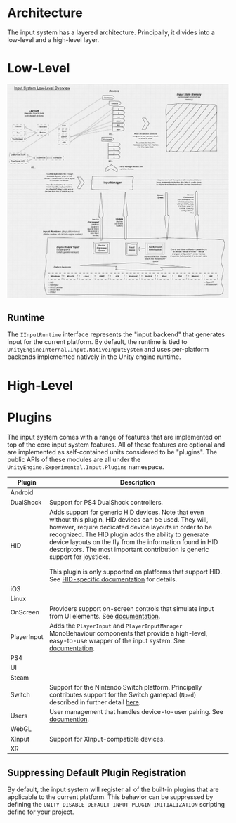 # Architecture

The input system has a layered architecture. Principally, it divides into a low-level and a high-level layer.

# Low-Level

![Low-Level Architecture](Images/InputArchitectureLowLevel.png)

## Runtime

The `IInputRuntime` interface represents the "input backend" that generates input for the current platform. By default, the runtime is tied to `UnityEngineInternal.Input.NativeInputSystem` and uses per-platform backends implemented natively in the Unity engine runtime.

# High-Level

# Plugins

The input system comes with a range of features that are implemented on top of the core input system features. All of these features are optional and are implemented as self-contained units considered to be "plugins". The public APIs of these modules are all under the `UnityEngine.Experimental.Input.Plugins` namespace.

|Plugin|Description|
|------|-----------|
|Android||
|DualShock|Support for PS4 DualShock controllers.|
|HID|Adds support for generic HID devices. Note that even without this plugin, HID devices can be used. They will, however, require dedicated device layouts in order to be recognized. The HID plugin adds the ability to generate device layouts on the fly from the information found in HID descriptors. The most important contribution is generic support for joysticks.<br><br>This plugin is only supported on platforms that support HID. See [HID-specific documentation](HID.md) for details.|
|iOS||
|Linux||
|OnScreen|Providers support on-screen controls that simulate input from UI elements. See [documentation](OnScreen.md).|
|PlayerInput|Adds the `PlayerInput` and `PlayerInputManager` MonoBehaviour components that provide a high-level, easy-to-use wrapper of the input system. See [documentation](Components.md).|
|PS4||
|UI||
|Steam||
|Switch|Support for the Nintendo Switch platform. Principally contributes support for the Switch gamepad (`Npad`) described in further detail [here](Gamepad.md#switch).|
|Users|User management that handles device-to-user pairing. See [documention](UserManagement.md).|
|WebGL||
|XInput|Support for XInput-compatible devices.|
|XR||

## Suppressing Default Plugin Registration

By default, the input system will register all of the built-in plugins that are applicable to the current platform. This behavior can be suppressed by defining the `UNITY_DISABLE_DEFAULT_INPUT_PLUGIN_INITIALIZATION` scripting define for your project.

